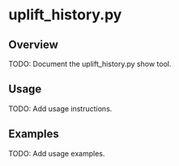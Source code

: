 # uplift_history.py

## Overview

TODO: Document the uplift_history.py show tool.

## Usage

TODO: Add usage instructions.

## Examples

TODO: Add usage examples.